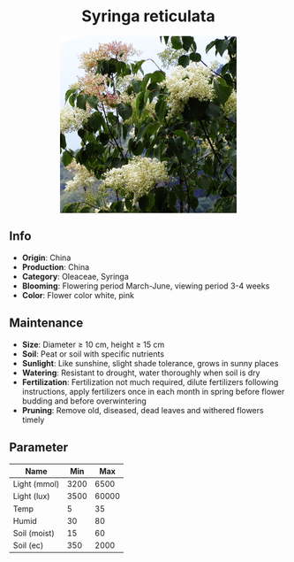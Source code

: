 <h1 align='center'>Syringa reticulata</h1>
<p align="center">
    <img 
        align='center'
        width='320'
        src="../images/syringa reticulata.png" 
        alt='Syringa reticulata' />
</p>

## Info

 - **Origin**: China
 - **Production**: China
 - **Category**: Oleaceae, Syringa
 - **Blooming**: Flowering period March-June, viewing period 3-4 weeks
 - **Color**: Flower color white, pink

## Maintenance

 - **Size**: Diameter ≥ 10 cm, height ≥ 15 cm
 - **Soil**: Peat or soil with specific nutrients
 - **Sunlight**: Like sunshine, slight shade tolerance, grows in sunny places
 - **Watering**: Resistant to drought, water thoroughly when soil is dry
 - **Fertilization**: Fertilization not much required, dilute fertilizers following instructions, apply fertilizers once in each month in spring before flower budding and before overwintering
 - **Pruning**: Remove old, diseased, dead leaves and withered flowers timely

## Parameter

| Name         | Min  | Max   |
|--------------|------|-------|
| Light (mmol) | 3200 | 6500  |
| Light (lux)  | 3500 | 60000 |
| Temp         | 5    | 35    |
| Humid        | 30   | 80    |
| Soil (moist) | 15   | 60    |
| Soil (ec)    | 350  | 2000  |